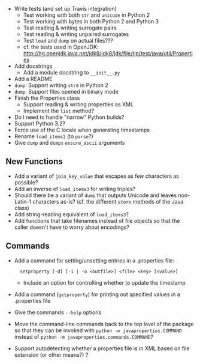 - Write tests (and set up Travis integration)
    - Test working with both `str` and `unicode` in Python 2
    - Test working with bytes in both Python 2 and Python 3
    - Test reading & writing surrogate pairs
    - Test reading & writing unpaired surrogates
    - Test `load` and `dump` on actual files???
    - cf. the tests used in OpenJDK: <http://hg.openjdk.java.net/jdk8/jdk8/jdk/file/tip/test/java/util/Properties>
- Add docstrings
    - Add a module docstring to `__init__.py`
- Add a README
- `dump`: Support writing `str`s in Python 2
- `dump`: Support files opened in binary mode
- Finish the Properties class
    - Support reading & writing properties as XML
    - Implement the `list` method?
- Do I need to handle "narrow" Python builds?
- Support Python 3.2?
- Force use of the C locale when generating timestamps
- Rename `load_items3` (to `parse`?)
- Give `dump` and `dumps` `ensure_ascii` arguments

New Functions
-------------
- Add a variant of `join_key_value` that escapes as few characters as possible?
- Add an inverse of `load_items3` for writing triples?
- Should there be a variant of `dump` that outputs Unicode and leaves
  non-Latin-1 characters as-is?  (cf. the different `store` methods of the Java
  class)
- Add string-reading equivalent of `load_items3`?
- Add functions that take filenames instead of file objects so that the caller
  doesn't have to worry about encodings?

Commands
--------
- Add a command for setting/unsetting entries in a .properties file:

        setproperty [-d] [-i | -o <outfile>] <file> <key> [<value>]

    - Include an option for controlling whether to update the timestamp

- Add a command (`getproperty`) for printing out specified values in a
  .properties file
- Give the commands `--help` options
- Move the command-line commands back to the top level of the package so that
  they can be invoked with `python -m javaproperties.COMMAND` instead of
  `python -m javaproperties.commands.COMMAND`?
- Support autodetecting whether a properties file is in XML based on file
  extension (or other means?) ?
